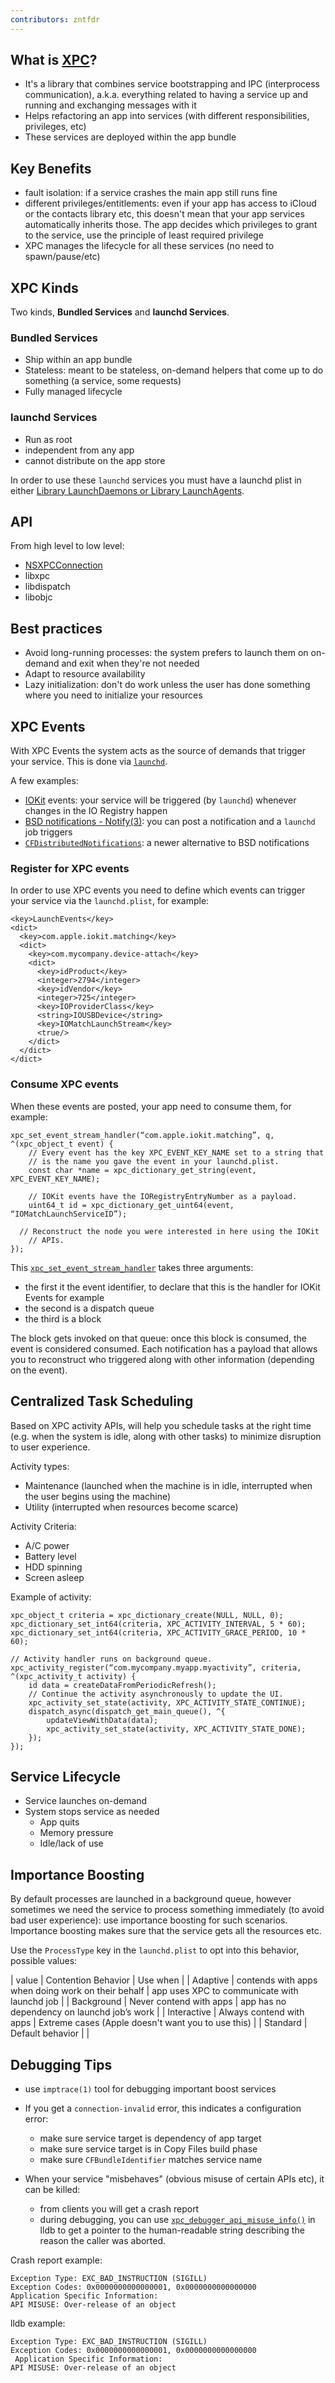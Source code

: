 ```yaml
---
contributors: zntfdr
---
```


## What is [XPC][XPC]?

- It's a library that combines service bootstrapping and IPC (interprocess communication), a.k.a. everything related to having a service up and running and exchanging messages with it
- Helps refactoring an app into services (with different responsibilities, privileges, etc)
- These services are deployed within the app bundle

## Key Benefits

- fault isolation: if a service crashes the main app still runs fine
- different privileges/entitlements: even if your app has access to iCloud or the contacts library etc, this doesn't mean that your app services automatically inherits those. The app decides which privileges to grant to the service, use the principle of least required privilege
- XPC manages the lifecycle for all these services (no need to spawn/pause/etc)

## XPC Kinds

Two kinds, **Bundled Services** and **launchd Services**.

### Bundled Services

- Ship within an app bundle
- Stateless: meant to be stateless, on-demand helpers that come up to do something (a service, some requests)
- Fully managed lifecycle

### launchd Services

- Run as root
- independent from any app
- cannot distribute on the app store

In order to use these `launchd` services you must have a launchd plist in either [Library LaunchDaemons or Library LaunchAgents][demonsDoc].

## API

From high level to low level:

- [NSXPCConnection][NSXPCConnection]
- libxpc
- libdispatch
- libobjc

## Best practices

- Avoid long-running processes: the system prefers to launch them on on-demand and exit when they're not needed
- Adapt to resource availability
- Lazy initialization: don't do work unless the user has done something where you need to initialize your resources

## XPC Events

With XPC Events the system acts as the source of demands that trigger your service. This is done via [`launchd`][demonsDoc].

A few examples:

- [IOKit][IOKit] events: your service will be triggered (by `launchd`) whenever changes in the IO Registry happen
- [BSD notifications - Notify(3)][BSD]: you can post a notification and a `launchd` job triggers
- [`CFDistributedNotifications`][CFDistributedNotifications]: a newer alternative to BSD notifications

### Register for XPC events

In order to use XPC events you need to define which events can trigger your service via the `launchd.plist`, for example:

```plist
<key>LaunchEvents</key>
<dict>
  <key>com.apple.iokit.matching</key>
  <dict>
    <key>com.mycompany.device-attach</key>
    <dict>
	  <key>idProduct</key>
	  <integer>2794</integer>
	  <key>idVendor</key>
	  <integer>725</integer>
	  <key>IOProviderClass</key>
	  <string>IOUSBDevice</string>
	  <key>IOMatchLaunchStream</key>
	  <true/>
	</dict>
  </dict>
</dict>
```

### Consume XPC events

When these events are posted, your app need to consume them, for example:

```objc
xpc_set_event_stream_handler(“com.apple.iokit.matching”, q, ^(xpc_object_t event) {
	// Every event has the key XPC_EVENT_KEY_NAME set to a string that
	// is the name you gave the event in your launchd.plist.
	const char *name = xpc_dictionary_get_string(event, XPC_EVENT_KEY_NAME);

	// IOKit events have the IORegistryEntryNumber as a payload.
	uint64_t id = xpc_dictionary_get_uint64(event, “IOMatchLaunchServiceID”);

  // Reconstruct the node you were interested in here using the IOKit
	// APIs. 
});
```

This [`xpc_set_event_stream_handler`][xpc_set_event_stream_handler] takes three arguments:

- the first it the event identifier, to declare that this is the handler for IOKit Events for example
- the second is a dispatch queue
- the third is a block

The block gets invoked on that queue: once this block is consumed, the event is considered consumed.
Each notification has a payload that allows you to reconstruct who triggered along with other information (depending on the event).


## Centralized Task Scheduling

Based on XPC activity APIs, will help you schedule tasks at the right time (e.g. when the system is idle, along with other tasks) to minimize disruption to user experience.

Activity types:

- Maintenance (launched when the machine is in idle, interrupted when the user begins using the machine)
- Utility (interrupted when resources become scarce)

Activity Criteria:

- A/C power
- Battery level
- HDD spinning
- Screen asleep

Example of activity:

```objc
xpc_object_t criteria = xpc_dictionary_create(NULL, NULL, 0);
xpc_dictionary_set_int64(criteria, XPC_ACTIVITY_INTERVAL, 5 * 60); 
xpc_dictionary_set_int64(criteria, XPC_ACTIVITY_GRACE_PERIOD, 10 * 60);

// Activity handler runs on background queue. 
xpc_activity_register(“com.mycompany.myapp.myactivity”, criteria, ^(xpc_activity_t activity) {
	id data = createDataFromPeriodicRefresh();
	// Continue the activity asynchronously to update the UI. 
	xpc_activity_set_state(activity, XPC_ACTIVITY_STATE_CONTINUE); 
	dispatch_async(dispatch_get_main_queue(), ^{
	    updateViewWithData(data);
		xpc_activity_set_state(activity, XPC_ACTIVITY_STATE_DONE); 
	});
});
```

## Service Lifecycle

- Service launches on-demand 
- System stops service as needed
  - App quits
  - Memory pressure
  - Idle/lack of use

## Importance Boosting

By default processes are launched in a background queue, however sometimes we need the service to process something immediately (to avoid bad user experience): use importance boosting for such scenarios. Importance boosting makes sure that the service gets all the resources etc.

Use the `ProcessType` key in the `launchd.plist` to opt into this behavior, possible values:

| value | Contention Behavior | Use when |
| Adaptive | contends with apps when doing work on their behalf | app uses XPC to communicate with launchd job |
| Background | Never contend with apps | app has no dependency on launchd job’s work |
| Interactive | Always contend with apps | Extreme cases (Apple doesn't want you to use this) |
| Standard | Default behavior |  |

## Debugging Tips

- use `imptrace(1)` tool for debugging important boost services

- If you get a `connection-invalid` error, this indicates a configuration error: 
  - make sure service target is dependency of app target
  - make sure service target is in Copy Files build phase
  - make sure `CFBundleIdentifier` matches service name

- When your service "misbehaves" (obvious misuse of certain APIs etc), it can be killed:
  - from clients you will get a crash report
  - during debugging, you can use [`xpc_debugger_api_misuse_info()`][xpc_debugger_api_misuse_info] in lldb to get a pointer to the human-readable string describing the reason the caller was aborted.

Crash report example:

```
Exception Type: EXC_BAD_INSTRUCTION (SIGILL)
Exception Codes: 0x0000000000000001, 0x0000000000000000
Application Specific Information:
API MISUSE: Over-release of an object
```

lldb example:

```lldb
Exception Type: EXC_BAD_INSTRUCTION (SIGILL)
Exception Codes: 0x0000000000000001, 0x0000000000000000
 Application Specific Information:
API MISUSE: Over-release of an object
```

[xpc_debugger_api_misuse_info]: https://developer.apple.com/documentation/xpc/1505415-xpc_debugger_api_misuse_info?language=objc
[xpc_set_event_stream_handler]: https://developer.apple.com/documentation/xpc/1505578-xpc_set_event_stream_handler?language=objc
[CFDistributedNotifications]: https://developer.apple.com/documentation/corefoundation/cfnotificationcenter?language=objc
[BSD]: https://developer.apple.com/library/archive/documentation/System/Conceptual/ManPages_iPhoneOS/man3/notify.3.html
[IOKit]: https://developer.apple.com/documentation/iokit
[NSXPCConnection]: https://developer.apple.com/documentation/foundation/nsxpcconnection
[demonsDoc]: https://developer.apple.com/library/archive/documentation/MacOSX/Conceptual/BPSystemStartup/Chapters/CreatingLaunchdJobs.html
[XPC]: https://developer.apple.com/documentation/xpc